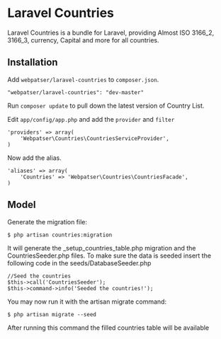 # Laravel Countries
Laravel Countries is a bundle for Laravel, providing Almost ISO 3166_2, 3166_3, currency, Capital and more for all countries.


## Installation

Add `webpatser/laravel-countries` to `composer.json`.

    "webpatser/laravel-countries": "dev-master"
    
Run `composer update` to pull down the latest version of Country List.

Edit `app/config/app.php` and add the `provider` and `filter`

    'providers' => array(
        'Webpatser\Countries\CountriesServiceProvider',
    )

Now add the alias.

    'aliases' => array(
        'Countries' => 'Webpatser\Countries\CountriesFacade',
    )

    
## Model

Generate the migration file:

    $ php artisan countries:migration
    
It will generate the <timestamp>_setup_countries_table.php migration and the CountriesSeeder.php files. To make sure the data is seeded insert the following code in the seeds/DatabaseSeeder.php

    //Seed the countries
    $this->call('CountriesSeeder');
    $this->command->info('Seeded the countries!'); 

You may now run it with the artisan migrate command:

    $ php artisan migrate --seed
    
After running this command the filled countries table will be available